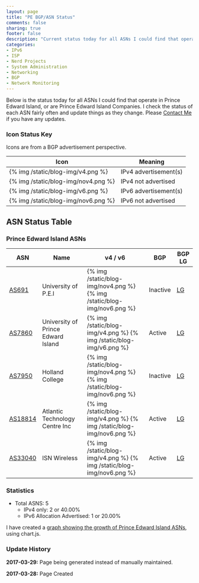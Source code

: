 ```yaml
---
layout: page
title: "PE BGP/ASN Status"
comments: false
sharing: true
footer: false
description: "Current status today for all ASNs I could find that operate in Prince Edward Island, or are Prince Edward Island Companies."
categories:
- IPv6
- ISP
- Nerd Projects
- System Administration
- Networking
- BGP
- Network Monitoring
---
```

Below is the status today for all ASNs I could find that operate in Prince Edward Island, or are Prince Edward Island Companies. I check the status of each ASN fairly often and update things as they change. Please [Contact Me](/contact/) if you have any updates.

### Icon Status Key

Icons are from a BGP advertisement perspective.

Icon | Meaning
---- | -------
{% img /static/blog-img/v4.png %} | IPv4 advertisement(s)
{% img /static/blog-img/nov4.png %} | IPv4 not advertised
{% img /static/blog-img/v6.png %} | IPv6 advertisement(s)
{% img /static/blog-img/nov6.png %} | IPv6 not advertised

## ASN Status Table

### Prince Edward Island ASNs

ASN | Name | v4 / v6 | BGP | BGP LG
--- | ---- | ------- | --- | ------
[AS691](https://stat.ripe.net/AS691) | University of P.E.I | {% img /static/blog-img/nov4.png %} {% img /static/blog-img/nov6.png %} | Inactive | [LG](http://lg.hextet.net/cgi-bin/bgplg?cmd=show+ip+bgp+source-as&req=691)
[AS7860](https://stat.ripe.net/AS7860) | University of Prince Edward Island | {% img /static/blog-img/v4.png %} {% img /static/blog-img/v6.png %} | Active | [LG](http://lg.hextet.net/cgi-bin/bgplg?cmd=show+ip+bgp+source-as&req=7860)
[AS7950](https://stat.ripe.net/AS7950) | Holland College | {% img /static/blog-img/nov4.png %} {% img /static/blog-img/nov6.png %} | Inactive | [LG](http://lg.hextet.net/cgi-bin/bgplg?cmd=show+ip+bgp+source-as&req=7950)
[AS18814](https://stat.ripe.net/AS18814) | Atlantic Technology Centre Inc | {% img /static/blog-img/v4.png %} {% img /static/blog-img/nov6.png %} | Active | [LG](http://lg.hextet.net/cgi-bin/bgplg?cmd=show+ip+bgp+source-as&req=18814)
[AS33040](https://stat.ripe.net/AS33040) | ISN Wireless | {% img /static/blog-img/v4.png %} {% img /static/blog-img/nov6.png %} | Active | [LG](http://lg.hextet.net/cgi-bin/bgplg?cmd=show+ip+bgp+source-as&req=33040)

### Statistics

* Total ASNS: 5
  * IPv4 only: 2 or 40.00%
  * IPv6 Allocation Advertised: 1 or 20.00%

I have created a [graph showing the growth of Prince Edward Island ASNs](/bgp/pe/asns/), using chart.js.

### Update History

**2017-03-29:** Page being generated instead of manually maintained.

**2017-03-28:** Page Created
